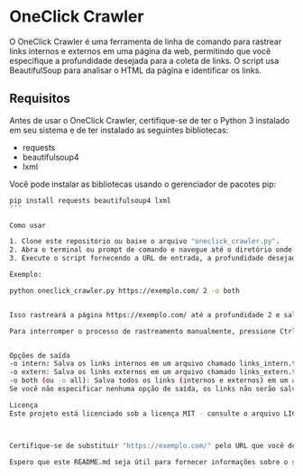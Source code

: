 # OneClick Crawler

O OneClick Crawler é uma ferramenta de linha de comando para rastrear links internos e externos em uma página da web, permitindo que você especifique a profundidade desejada para a coleta de links. O script usa BeautifulSoup para analisar o HTML da página e identificar os links.

## Requisitos

Antes de usar o OneClick Crawler, certifique-se de ter o Python 3 instalado em seu sistema e de ter instalado as seguintes bibliotecas:

- requests
- beautifulsoup4
- lxml

Você pode instalar as bibliotecas usando o gerenciador de pacotes pip:

```bash
pip install requests beautifulsoup4 lxml
´´´

Como usar

1. Clone este repositório ou baixe o arquivo "oneclick_crawler.py".
2. Abra o terminal ou prompt de comando e navegue até o diretório onde o arquivo "oneclick_crawler.py" está localizado.
3. Execute o script fornecendo a URL de entrada, a profundidade desejada e a opção de saída (opcional) para salvar os links em arquivos.

Exemplo:

python oneclick_crawler.py https://exemplo.com/ 2 -o both


Isso rastreará a página https://exemplo.com/ até a profundidade 2 e salvará os links internos e externos em dois arquivos separados chamados links_intern.txt e links_extern.txt.

Para interromper o processo de rastreamento manualmente, pressione Ctrl + C.


Opções de saída
-o intern: Salva os links internos em um arquivo chamado links_intern.txt.
-o extern: Salva os links externos em um arquivo chamado links_extern.txt.
-o both (ou -o all): Salva todos os links (internos e externos) em um arquivo chamado all_links.txt.
Se você não especificar nenhuma opção de saída, os links não serão salvos em nenhum arquivo.

Licença
Este projeto está licenciado sob a licença MIT - consulte o arquivo LICENSE para obter mais detalhes.



Certifique-se de substituir "https://exemplo.com/" pelo URL que você deseja rastrear em seus próprios exemplos.

Espero que este README.md seja útil para fornecer informações sobre o seu script OneClick Crawler e facilitar o uso e colaboração em seu projeto!
